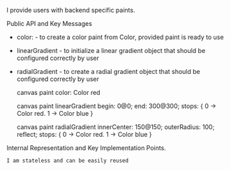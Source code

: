 I provide users with backend specific paints.

Public API and Key Messages

- color: - to create a color paint from Color, provided paint is ready to use
- linearGradient - to initialize a linear gradient object that should be configured correctly by user
- radialGradient - to create a radial gradient  object that should be configured correctly by user

	 canvas paint color: Color red

	canvas paint linearGradient
		begin: 0@0;
		end: 300@300;
		stops: { 0 -> Color red. 1 -> Color blue }

	canvas paint radialGradient
		innerCenter: 150@150;
		outerRadius: 100;
		reflect;
		stops: { 0 -> Color red. 1 -> Color blue }
 
Internal Representation and Key Implementation Points.

	I am stateless and can be easily reused